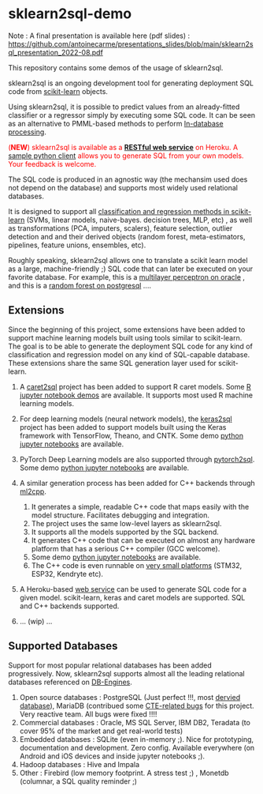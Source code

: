 # sklearn2sql-demo

Note : A final presentation is available here (pdf slides) : https://github.com/antoinecarme/presentations_slides/blob/main/sklearn2sql_presentation_2022-08.pdf

This repository contains some demos of the usage of sklearn2sql.

sklearn2sql is an ongoing development tool for generating deployment SQL code from [scikit-learn](http://scikit-learn.org/) objects.

Using sklearn2sql, it is possible to predict values from an already-fitted classifier or a regressor simply by executing some SQL code. It can be seen as an alternative to PMML-based methods to perform [In-database processing](https://en.wikipedia.org/wiki/In-database_processing).

<span style="color:red">(**NEW**) sklearn2sql is available as a [**RESTful web service**](https://github.com/antoinecarme/sklearn2sql_heroku) on Heroku. A [sample python client](https://github.com/antoinecarme/sklearn2sql_heroku/blob/master/test_client.py) allows you to generate SQL from your own models. Your feedback is welcome.</span>

The SQL code is produced in an agnostic way (the mechansim used does not depend on the database) and supports most widely used relational databases. 

It is designed to support all [classification and regression methods in scikit-learn](http://scikit-learn.org/stable/modules/classes.html) (SVMs, linear models, naive-bayes. decision trees, MLP, etc) , as well as transformations (PCA, imputers, scalers), feature selection, outlier detection and  and their derived objects (random forest, meta-estimators, pipelines, feature unions, ensembles,  etc). 

Roughly speaking, sklearn2sql allows one to translate a scikit learn model as a large, machine-friendly ;) SQL code that can later be executed on your favorite database.  For example, this is a [multilayer perceptron on oracle](https://github.com/antoinecarme/sklearn2sql-demo/blob/master/sample_outputs_round_4/MLPClassifier/BreastCancer/oracle/demo1_MLPClassifier_oracle.sql) , and this is a [random forest on postgresql](https://github.com/antoinecarme/sklearn2sql-demo/blob/master/sample_outputs_round_4/RandomForestClassifier/FourClass/postgresql/demo1_RandomForestClassifier_postgresql.sql) .... 



## Extensions

Since the beginning of this project, some extensions have been added to support machine learning models built using tools similar to scikit-learn. The goal is to be able to generate the deployment SQL code for any kind of classification and regression model on any kind of SQL-capable database. These extensions share the same SQL generation layer used for scikit-learn.

1. A [caret2sql](https://github.com/antoinecarme/caret2sql) project has been added to support R caret models.  Some [R jupyter notebook demos](https://github.com/antoinecarme/caret2sql/tree/master/doc) are available. It supports most used R machine learning models.

2. For deep learning models (neural network models), the [keras2sql](https://github.com/antoinecarme/keras2sql) project has been added to support models built using the Keras framework with TensorFlow, Theano, and CNTK. Some demo [python jupyter notebooks](https://github.com/antoinecarme/keras2sql/tree/master/doc) are available.

3. PyTorch Deep Learning models are also supported through [pytorch2sql](https://github.com/antoinecarme/pytorch2sql). Some demo [python jupyter notebooks](https://github.com/antoinecarme/pytorch2sql/tree/master/doc) are available.
4. A similar generation process has been added for C++ backends through [ml2cpp](https://github.com/antoinecarme/ml2cpp). 
     1. It generates a simple, readable C++ code that maps easily with the model structure. Facilitates debugging and integration. 
     2. The project uses the same low-level layers as sklearn2sql. 
     3. It supports all the models supported by the SQL backend. 
     4. It generates C++ code that can be executed on almost any hardware platform that has a serious C++ compiler (GCC welcome). 
     5. Some demo [python jupyter notebooks](https://github.com/antoinecarme/ml2cpp/tree/master/doc) are available. 
     6. The C++ code is even runnable on [very small platforms](https://github.com/antoinecarme/ml2cpp/issues/25) (STM32, ESP32, Kendryte etc).
 
5. A Heroku-based [web service](https://github.com/antoinecarme/sklearn2sql_heroku) can be used to generate SQL code for a given model. scikit-learn, keras and caret models are supported. SQL and C++ backends supported.

6. ... (wip) ...


## Supported Databases

Support for most popular relational databases has been added progressively. Now, sklearn2sql supports almost all the leading relational databases referenced on [DB-Engines](https://db-engines.com/en/ranking/relational+dbms).

1. Open source databases : PostgreSQL (Just perfect !!!, most [dervied database](https://wiki.postgresql.org/wiki/PostgreSQL_derived_databases)), MariaDB (contribued some [CTE-related bugs](https://jira.mariadb.org/browse/MDEV-12440) for this project. Very reactive team. All bugs were fixed !!!!
2. Commercial databases : Oracle, MS SQL Server, IBM DB2, Teradata (to cover 95% of the market and get real-world tests)
3. Embedded databases : SQLite (even in-memory ;). Nice for prototyping, documentation and development. Zero config. Available everywhere (on Android and iOS devices and inside jupyter notebooks ;).
4. Hadoop databases : Hive and Impala
5. Other : Firebird (low memory footprint. A stress test ;) , Monetdb (columnar, a SQL quality reminder ;)

